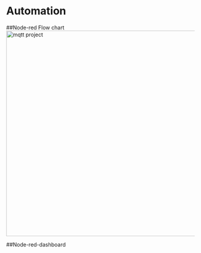 # Automation

##Node-red Flow chart
<img width="551" alt="mqtt project" src="https://user-images.githubusercontent.com/53862641/103437212-c74dfd00-4c4a-11eb-8d1e-1deca30e0cdc.png">


##Node-red-dashboard

